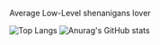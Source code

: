 Average Low-Level shenanigans lover

![Top Langs](https://github-readme-stats.vercel.app/api/top-langs/?username=gopmur&theme=tokyonight)
![Anurag's GitHub stats](https://github-readme-stats.vercel.app/api?username=gopmur&theme=tokyonight&show_icons=true&show="reviews,prs_merged,prs_merged_percentage&line_height=30")

